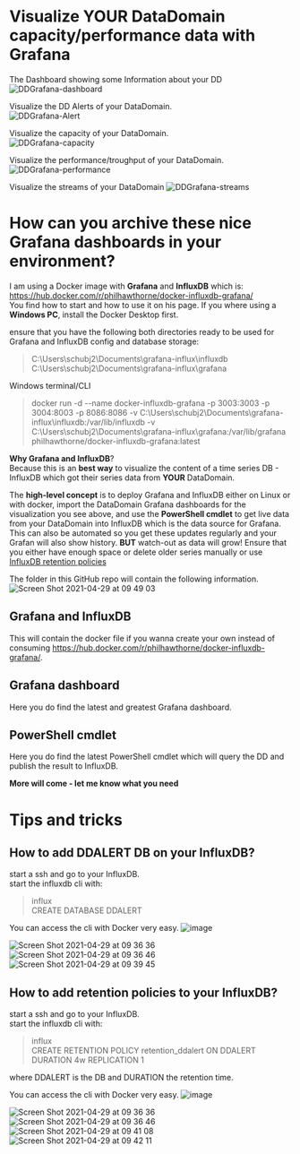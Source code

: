 # Visualize YOUR DataDomain capacity/performance data with Grafana

The Dashboard showing some Information about your DD 
![DDGrafana-dashboard](https://user-images.githubusercontent.com/17120076/116557229-8adf9480-a8fe-11eb-8a51-5d450fe4b8a3.gif)

Visualize the DD Alerts of your DataDomain.   
![DDGrafana-Alert](https://user-images.githubusercontent.com/17120076/116557252-90d57580-a8fe-11eb-969b-eb09293672db.gif)

Visualize the capacity of your DataDomain.  
![DDGrafana-capacity](https://user-images.githubusercontent.com/17120076/116557278-96cb5680-a8fe-11eb-82d4-fb0525fcc041.gif)

Visualize the performance/troughput of your DataDomain.  
![DDGrafana-performance](https://user-images.githubusercontent.com/17120076/116558299-91224080-a8ff-11eb-81f0-19f5430ec3ac.gif)

Visualize the streams of your DataDomain
![DDGrafana-streams](https://user-images.githubusercontent.com/17120076/116391883-01f22b80-a820-11eb-95f5-e02b007dd085.gif) 

# How can you archive these nice Grafana dashboards in your environment?   

I am using a Docker image with **Grafana** and **InfluxDB** which is:    
https://hub.docker.com/r/philhawthorne/docker-influxdb-grafana/     
You find how to start and how to use it on his page.
If you where using a **Windows PC**, install the Docker Desktop first.

ensure that you have the following both directories ready to be used for Grafana and InfluxDB config and database storage:  
>C:\Users\schubj2\Documents\grafana-influx\influxdb     
>C:\Users\schubj2\Documents\grafana-influx\grafana   

Windows terminal/CLI
>docker run -d --name docker-influxdb-grafana -p 3003:3003 -p 3004:8003 -p 8086:8086 -v C:\Users\schubj2\Documents\grafana-influx\influxdb:/var/lib/influxdb -v C:\Users\schubj2\Documents\grafana-influx\grafana:/var/lib/grafana philhawthorne/docker-influxdb-grafana:latest


**Why Grafana and InfluxDB**?   
Because this is an **best way** to visualize the content of a time series DB - InfluxDB which got their series data from **YOUR** DataDomain.  

The **high-level concept** is to deploy Grafana and InfluxDB either on Linux or with docker, import the DataDomain Grafana dashboards for the visualization you see above, and use the **PowerShell cmdlet** to get live data from your DataDomain into InfluxDB which is the data source for Grafana. This can also be automated so you get these updates regularly and your Grafan will also show history. **BUT** watch-out as data will grow! Ensure that you either have enough space or delete older series manually or use [InfluxDB retention policies](https://docs.influxdata.com/influxdb/v1.8/guides/downsample_and_retain/)


The folder in this GitHub repo will contain the following information.   
![Screen Shot 2021-04-29 at 09 49 03](https://user-images.githubusercontent.com/17120076/116518131-2ad1f980-a8d0-11eb-9a75-93480a258c36.png)

## Grafana and InfluxDB  
This will contain the docker file if you wanna create your own instead of consuming https://hub.docker.com/r/philhawthorne/docker-influxdb-grafana/.                   
## Grafana dashboard  
Here you do find the latest and greatest Grafana dashboard. 

## PowerShell cmdlet  
Here you do find the latest PowerShell cmdlet which will query the DD and publish the result to InfluxDB.             

**More will come - let me know what you need**
# Tips and tricks

## How to add DDALERT DB on your InfluxDB?
start a ssh and go to your InfluxDB.   
start the influxdb cli with:   
>influx  
>CREATE DATABASE DDALERT

You can access the cli with Docker very easy. 
![image](https://user-images.githubusercontent.com/17120076/116521851-c7969600-a8d4-11eb-8ce9-ac930a647172.png)


![Screen Shot 2021-04-29 at 09 36 36](https://user-images.githubusercontent.com/17120076/116517030-a632ab80-a8ce-11eb-9679-37e3a237103a.png)   
![Screen Shot 2021-04-29 at 09 36 46](https://user-images.githubusercontent.com/17120076/116517045-aa5ec900-a8ce-11eb-9ba8-67d3b11801b8.png)   
![Screen Shot 2021-04-29 at 09 39 45](https://user-images.githubusercontent.com/17120076/116517410-340e9680-a8cf-11eb-8d9b-5c4a3d5b0043.png)    

## How to add retention policies to your InfluxDB?
start a ssh and go to your InfluxDB.   
start the influxdb cli with:   
>influx   
>CREATE RETENTION POLICY retention_ddalert ON DDALERT DURATION 4w REPLICATION 1  

where DDALERT is the DB and DURATION the retention time.  

You can access the cli with Docker very easy. 
![image](https://user-images.githubusercontent.com/17120076/116521851-c7969600-a8d4-11eb-8ce9-ac930a647172.png)


![Screen Shot 2021-04-29 at 09 36 36](https://user-images.githubusercontent.com/17120076/116517030-a632ab80-a8ce-11eb-9679-37e3a237103a.png)    
![Screen Shot 2021-04-29 at 09 36 46](https://user-images.githubusercontent.com/17120076/116517045-aa5ec900-a8ce-11eb-9ba8-67d3b11801b8.png)      
![Screen Shot 2021-04-29 at 09 41 08](https://user-images.githubusercontent.com/17120076/116517429-3bce3b00-a8cf-11eb-9958-c8686a2ef160.png)   
![Screen Shot 2021-04-29 at 09 42 11](https://user-images.githubusercontent.com/17120076/116517437-3e309500-a8cf-11eb-8f8d-34761a0076ff.png)      


